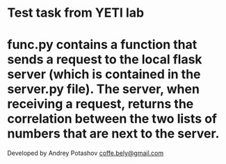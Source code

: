 Test task from YETI lab
=========
func.py contains a function that sends a request to the local flask server (which is contained in the server.py file). The server, when receiving a request, returns the correlation between the two lists of numbers that are next to the server.
=========
Developed by Andrey Potashov
coffe.bely@gmail.com
